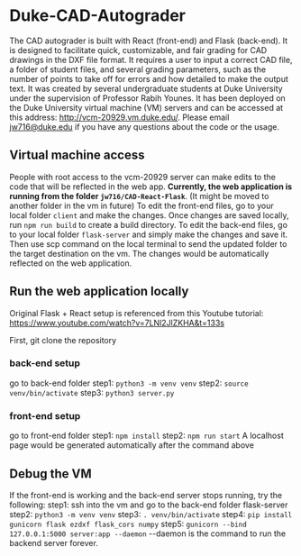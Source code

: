 # Duke-CAD-Autograder

The CAD autograder is built with React (front-end) and Flask (back-end). It is designed to facilitate quick, customizable, and fair grading for CAD drawings in the DXF file format. It requires a user to input a correct CAD file, a folder of student
files, and several grading parameters, such as the number of points to take off for errors and how detailed to make the output text. It was created by several undergraduate students 
at Duke University under the supervision of Professor Rabih Younes. It has been deployed on the Duke University virtual machine (VM) servers and can be accessed at this address:
http://vcm-20929.vm.duke.edu/. Please email jw716@duke.edu if you have any questions about the code or the usage.

## Virtual machine access
People with root access to the vcm-20929 server can make edits to the code that will be reflected in the web app. **Currently, the web application is running from the folder ```jw716/CAD-React-Flask```**. (It might be moved to another folder in the vm in future) To edit the front-end files, go to your local folder ```client``` and make the changes. Once changes are saved locally, run ```npm run build``` to create a build directory. To edit the back-end files, go to your local folder ```flask-server``` and simply make the changes and save it. Then use scp command on the local terminal to send the updated folder to the target destination on the vm. The changes would be automatically reflected on the web application.

## Run the web application locally
Original Flask + React setup is referenced from this Youtube tutorial: https://www.youtube.com/watch?v=7LNl2JlZKHA&t=133s

First, git clone the repository
### back-end setup
go to back-end folder
step1: ```python3 -m venv venv```
step2: ```source venv/bin/activate```
step3: ```python3 server.py```

### front-end setup
go to front-end folder
step1: ```npm install```
step2: ```npm run start```
A localhost page would be generated automatically after the command above

## Debug the VM
If the front-end is working and the back-end server stops running, try the following:
step1: ssh into the vm and go to the back-end folder flask-server
step2: ```python3 -m venv venv```
step3: ```. venv/bin/activate```
step4: ```pip install gunicorn flask ezdxf flask_cors numpy```
step5: ```gunicorn --bind 127.0.0.1:5000 server:app --daemon```
--daemon is the command to run the backend server forever.
```

